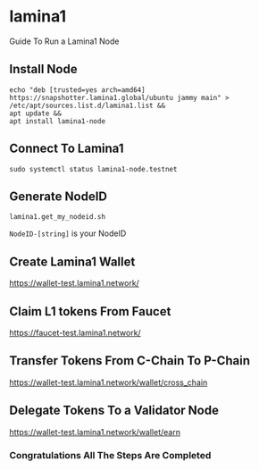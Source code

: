 # lamina1
Guide To Run a Lamina1 Node

## Install Node
```
echo "deb [trusted=yes arch=amd64] https://snapshotter.lamina1.global/ubuntu jammy main" > /etc/apt/sources.list.d/lamina1.list && 
apt update && 
apt install lamina1-node
```

## Connect To Lamina1
```
sudo systemctl status lamina1-node.testnet
```
## Generate NodeID
```
lamina1.get_my_nodeid.sh
```
`NodeID-[string]` is your NodeID

## Create Lamina1 Wallet
https://wallet-test.lamina1.network/

## Claim L1 tokens From Faucet
https://faucet-test.lamina1.network/

## Transfer Tokens From C-Chain To P-Chain
https://wallet-test.lamina1.network/wallet/cross_chain

## Delegate Tokens To a Validator Node
https://wallet-test.lamina1.network/wallet/earn

### Congratulations All The Steps Are Completed


